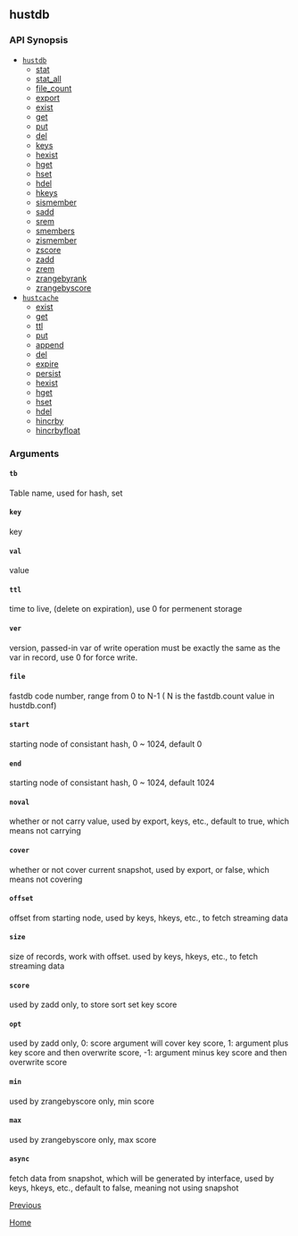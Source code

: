 hustdb
--

### API Synopsis ###

* [`hustdb`](hustdb/hustdb.md)
	* [stat](hustdb/hustdb/stat.md)
	* [stat_all](hustdb/hustdb/stat_all.md)
	* [file_count](hustdb/hustdb/file_count.md)
	* [export](hustdb/hustdb/export.md)
	* [exist](hustdb/hustdb/exist.md)
	* [get](hustdb/hustdb/get.md)
	* [put](hustdb/hustdb/put.md)
	* [del](hustdb/hustdb/del.md)
	* [keys](hustdb/hustdb/keys.md)
	* [hexist](hustdb/hustdb/hexist.md)
	* [hget](hustdb/hustdb/hget.md)
	* [hset](hustdb/hustdb/hset.md)
	* [hdel](hustdb/hustdb/hdel.md)
	* [hkeys](hustdb/hustdb/hkeys.md)
	* [sismember](hustdb/hustdb/sismember.md)
	* [sadd](hustdb/hustdb/sadd.md)
	* [srem](hustdb/hustdb/srem.md)
	* [smembers](hustdb/hustdb/smembers.md)
	* [zismember](hustdb/hustdb/zismember.md)
	* [zscore](hustdb/hustdb/zscore.md)
	* [zadd](hustdb/hustdb/zadd.md)
	* [zrem](hustdb/hustdb/zrem.md)
	* [zrangebyrank](hustdb/hustdb/zrangebyrank.md)
	* [zrangebyscore](hustdb/hustdb/zrangebyscore.md)
* [`hustcache`](hustdb/hustcache.md)
	* [exist](hustdb/hustcache/exist.md)
	* [get](hustdb/hustcache/get.md)
	* [ttl](hustdb/hustcache/ttl.md)
	* [put](hustdb/hustcache/put.md)
	* [append](hustdb/hustcache/append.md)
	* [del](hustdb/hustcache/del.md)
	* [expire](hustdb/hustcache/expire.md)
	* [persist](hustdb/hustcache/persist.md)
	* [hexist](hustdb/hustcache/hexist.md)
	* [hget](hustdb/hustcache/hget.md)
	* [hset](hustdb/hustcache/hset.md)
	* [hdel](hustdb/hustcache/hdel.md)
	* [hincrby](hustdb/hustcache/hincrby.md)
	* [hincrbyfloat](hustdb/hustcache/hincrbyfloat.md)

### Arguments ###

#### `tb` ####
Table name, used for hash, set   

#### `key` ####
key

#### `val` ####
value

#### `ttl` ####
time to live, (delete on expiration), use 0 for permenent storage

#### `ver` ####
version, passed-in var of write operation must be exactly the same as the var in record, use 0 for force write.

#### `file` ####
fastdb code number, range from 0 to N-1 ( N is the fastdb.count value in hustdb.conf)

#### `start` ####
starting node of consistant hash, 0 ~ 1024, default 0

#### `end` ####
starting node of consistant hash, 0 ~ 1024, default 1024

#### `noval` ####
whether or not carry value, used by export, keys, etc., default to true, which means not carrying

#### `cover` ####
whether or not cover current snapshot, used by export, or false, which means not covering

#### `offset` ####
offset from starting node, used by keys, hkeys, etc., to fetch streaming data

#### `size` ####
size of records, work with offset. used by keys, hkeys, etc., to fetch streaming data

#### `score` ####
used by zadd only, to store sort set key score

#### `opt` ####
used by zadd only, 0: score argument will cover key score, 1: argument plus key score and then overwrite score, -1: argument minus key score and then overwrite score

#### `min` ####
used by zrangebyscore only, min score

#### `max` ####
used by zrangebyscore only, max score

#### `async` ####
fetch data from snapshot, which will be generated by interface, used by keys, hkeys, etc., default to false, meaning not using snapshot

[Previous](index.md)

[Home](../index.md)